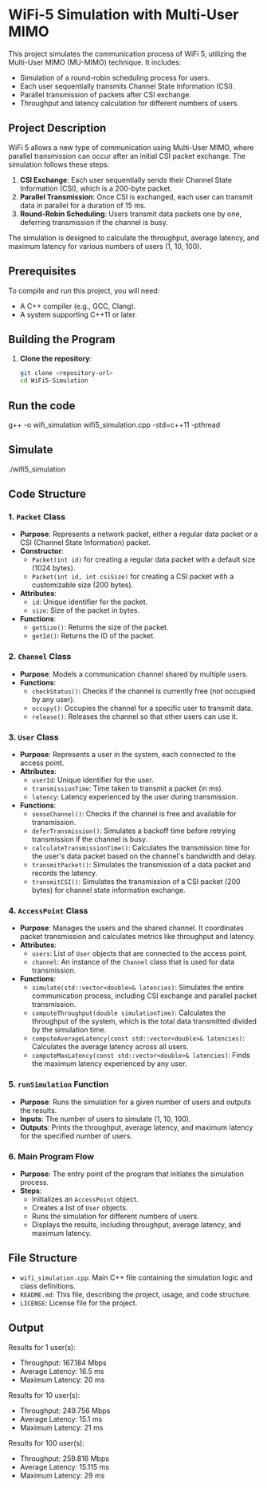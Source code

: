 # WiFi-5 Simulation with Multi-User MIMO

This project simulates the communication process of WiFi 5, utilizing the Multi-User MIMO (MU-MIMO) technique. It includes:
- Simulation of a round-robin scheduling process for users.
- Each user sequentially transmits Channel State Information (CSI).
- Parallel transmission of packets after CSI exchange.
- Throughput and latency calculation for different numbers of users.

## Project Description

WiFi 5 allows a new type of communication using Multi-User MIMO, where parallel transmission can occur after an initial CSI packet exchange. The simulation follows these steps:

1. **CSI Exchange**: Each user sequentially sends their Channel State Information (CSI), which is a 200-byte packet.
2. **Parallel Transmission**: Once CSI is exchanged, each user can transmit data in parallel for a duration of 15 ms.
3. **Round-Robin Scheduling**: Users transmit data packets one by one, deferring transmission if the channel is busy.

The simulation is designed to calculate the throughput, average latency, and maximum latency for various numbers of users (1, 10, 100).

## Prerequisites

To compile and run this project, you will need:

- A C++ compiler (e.g., GCC, Clang).
- A system supporting C++11 or later.

## Building the Program

1. **Clone the repository**:
   ```bash
   git clone <repository-url>
   cd WiFi5-Simulation

## Run the code
g++ -o wifi_simulation wifi5_simulation.cpp -std=c++11 -pthread

## Simulate 
./wifi5_simulation

## Code Structure

### 1. **`Packet` Class**
- **Purpose**: Represents a network packet, either a regular data packet or a CSI (Channel State Information) packet.
- **Constructor**:
  - `Packet(int id)` for creating a regular data packet with a default size (1024 bytes).
  - `Packet(int id, int csiSize)` for creating a CSI packet with a customizable size (200 bytes).
- **Attributes**:
  - `id`: Unique identifier for the packet.
  - `size`: Size of the packet in bytes.
- **Functions**:
  - `getSize()`: Returns the size of the packet.
  - `getId()`: Returns the ID of the packet.

### 2. **`Channel` Class**
- **Purpose**: Models a communication channel shared by multiple users.
- **Functions**:
  - `checkStatus()`: Checks if the channel is currently free (not occupied by any user).
  - `occupy()`: Occupies the channel for a specific user to transmit data.
  - `release()`: Releases the channel so that other users can use it.

### 3. **`User` Class**
- **Purpose**: Represents a user in the system, each connected to the access point.
- **Attributes**:
  - `userId`: Unique identifier for the user.
  - `transmissionTime`: Time taken to transmit a packet (in ms).
  - `latency`: Latency experienced by the user during transmission.
- **Functions**:
  - `senseChannel()`: Checks if the channel is free and available for transmission.
  - `deferTransmission()`: Simulates a backoff time before retrying transmission if the channel is busy.
  - `calculateTransmissionTime()`: Calculates the transmission time for the user's data packet based on the channel's bandwidth and delay.
  - `transmitPacket()`: Simulates the transmission of a data packet and records the latency.
  - `transmitCSI()`: Simulates the transmission of a CSI packet (200 bytes) for channel state information exchange.

### 4. **`AccessPoint` Class**
- **Purpose**: Manages the users and the shared channel. It coordinates packet transmission and calculates metrics like throughput and latency.
- **Attributes**:
  - `users`: List of `User` objects that are connected to the access point.
  - `channel`: An instance of the `Channel` class that is used for data transmission.
- **Functions**:
  - `simulate(std::vector<double>& latencies)`: Simulates the entire communication process, including CSI exchange and parallel packet transmission.
  - `computeThroughput(double simulationTime)`: Calculates the throughput of the system, which is the total data transmitted divided by the simulation time.
  - `computeAverageLatency(const std::vector<double>& latencies)`: Calculates the average latency across all users.
  - `computeMaxLatency(const std::vector<double>& latencies)`: Finds the maximum latency experienced by any user.

### 5. **`runSimulation` Function**
- **Purpose**: Runs the simulation for a given number of users and outputs the results.
- **Inputs**: The number of users to simulate (1, 10, 100).
- **Outputs**: Prints the throughput, average latency, and maximum latency for the specified number of users.

### 6. **Main Program Flow**
- **Purpose**: The entry point of the program that initiates the simulation process.
- **Steps**:
  - Initializes an `AccessPoint` object.
  - Creates a list of `User` objects.
  - Runs the simulation for different numbers of users.
  - Displays the results, including throughput, average latency, and maximum latency.

## File Structure

- `wifi_simulation.cpp`: Main C++ file containing the simulation logic and class definitions.
- `README.md`: This file, describing the project, usage, and code structure.
- `LICENSE`: License file for the project.

## Output
Results for 1 user(s):
- Throughput: 167.184 Mbps
- Average Latency: 16.5 ms
- Maximum Latency: 20 ms

Results for 10 user(s):
- Throughput: 249.756 Mbps
- Average Latency: 15.1 ms
- Maximum Latency: 21 ms

Results for 100 user(s):
- Throughput: 259.816 Mbps
- Average Latency: 15.115 ms
- Maximum Latency: 29 ms

